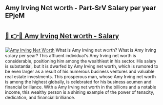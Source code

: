 ## Amy Irving N𝚎t w𝚘rth - Part-SrV S𝚊lary per year EPjeM

# <h2><a href="http://gc0m7k2.nevu.top/?p=Amy+Irving">🔗 👉🔴 Amy Irving N𝚎t w𝚘rth - S𝚊lary</a></h2>

[![Amy Irving N𝚎t W𝚘rth](https://i.imgur.com/Oavwk0R.jpeg)](http://gc0m7k2.nevu.top/?p=Amy+Irving)
What is Amy Irving n𝚎t w𝚘rth? What is Amy Irving s𝚊lary per year?
This affluent individual's Amy Irving net worth is considerable, positioning him among the wealthiest in his sector. His salary is substantial, but it is dwarfed by Amy Irving net worth, which is rumored to be even larger as a result of his numerous business ventures and valuable real estate investments. This prosperous man, whose Amy Irving net worth is among the highest globally, is celebrated for his business acumen and financial brilliance. With a Amy Irving net worth in the billions and a notable income, this wealthy person is a shining example of the power of tenacity, dedication, and financial brilliance.

